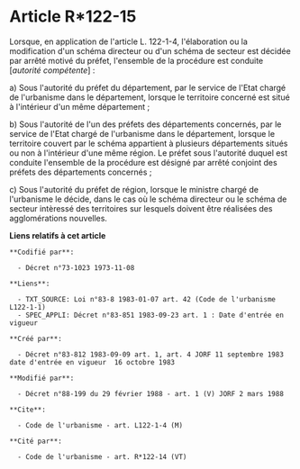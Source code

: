 # Article R*122-15

Lorsque, en application de l'article L. 122-1-4, l'élaboration ou la modification d'un schéma directeur ou d'un schéma de
secteur est décidée par arrêté motivé du préfet, l'ensemble de la procédure est conduite [*autorité compétente*] :

a) Sous l'autorité du préfet du département, par le service de l'Etat chargé de l'urbanisme dans le département, lorsque le
territoire concerné est situé à l'intérieur d'un même département ;

b) Sous l'autorité de l'un des préfets des départements concernés, par le service de l'Etat chargé de l'urbanisme dans le
département, lorsque le territoire couvert par le schéma appartient à plusieurs départements situés ou non à l'intérieur
d'une même région. Le préfet sous l'autorité duquel est conduite l'ensemble de la procédure est désigné par arrêté conjoint
des préfets des départements concernés ;

c) Sous l'autorité du préfet de région, lorsque le ministre chargé de l'urbanisme le décide, dans le cas où le schéma
directeur ou le schéma de secteur intèressé des territoires sur lesquels doivent être réalisées des agglomérations nouvelles.

**Liens relatifs à cet article**

	**Codifié par**:

	  - Décret n°73-1023 1973-11-08

	**Liens**:

	  - TXT_SOURCE: Loi n°83-8 1983-01-07 art. 42 (Code de l'urbanisme L122-1-1)
	  - SPEC_APPLI: Décret n°83-851 1983-09-23 art. 1 : Date d'entrée en vigueur

	**Créé par**:

	  - Décret n°83-812 1983-09-09 art. 1, art. 4 JORF 11 septembre 1983 date d'entrée en vigueur  16 octobre 1983

	**Modifié par**:

	  - Décret n°88-199 du 29 février 1988 - art. 1 (V) JORF 2 mars 1988

	**Cite**:

	  - Code de l'urbanisme - art. L122-1-4 (M)

	**Cité par**:

	  - Code de l'urbanisme - art. R*122-14 (VT)
